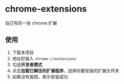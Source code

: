 # chrome-extensions

自己写的一些 chrome 扩展

## 使用
1. 下载本项目
1. 地址栏输入 `chrome://extensions`
1. 勾选**开发者模式**
1. 点击**加载已解压的扩展程序**，选择你要安装的扩展文件夹
1. 如果没有报错，表示安装成功
